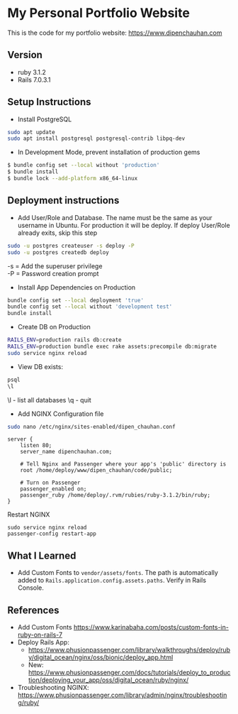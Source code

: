 # My Personal Portfolio Website

This is the code for my portfolio website: https://www.dipenchauhan.com

## Version
- ruby 3.1.2
- Rails 7.0.3.1



## Setup Instructions

- Install PostgreSQL
```sh
sudo apt update
sudo apt install postgresql postgresql-contrib libpq-dev
```

- In Development Mode, prevent installation of production gems
```sh
$ bundle config set --local without 'production'
$ bundle install
$ bundle lock --add-platform x86_64-linux
```

## Deployment instructions

- Add User/Role and Database. The name must be the same as your username in Ubuntu. For production it will be deploy. If deploy User/Role already exits, skip this step
```sh
sudo -u postgres createuser -s deploy -P
sudo -u postgres createdb deploy
```
-s = Add the superuser privilege<br>
-P = Password creation prompt

- Install App Dependencies on Production
```sh
bundle config set --local deployment 'true'
bundle config set --local without 'development test'
bundle install
```

- Create DB on Production
```sh
RAILS_ENV=production rails db:create
RAILS_ENV=production bundle exec rake assets:precompile db:migrate
sudo service nginx reload
```

- View DB exists:
```sh
psql
\l
```
\l - list all databases
\q - quit

- Add NGINX Configuration file
```sh
sudo nano /etc/nginx/sites-enabled/dipen_chauhan.conf
```

```
server {
    listen 80;
    server_name dipenchauhan.com;

    # Tell Nginx and Passenger where your app's 'public' directory is
    root /home/deploy/www/dipen_chauhan/code/public;

    # Turn on Passenger
    passenger_enabled on;
    passenger_ruby /home/deploy/.rvm/rubies/ruby-3.1.2/bin/ruby;
}
```

Restart NGINX
```
sudo service nginx reload
passenger-config restart-app
```

## What I Learned

- Add Custom Fonts to `vendor/assets/fonts`. The path is automatically added to `Rails.application.config.assets.paths`. Verify in Rails Console.


## References

- Add Custom Fonts
https://www.karinabaha.com/posts/custom-fonts-in-ruby-on-rails-7
- Deploy Rails App:
  - https://www.phusionpassenger.com/library/walkthroughs/deploy/ruby/digital_ocean/nginx/oss/bionic/deploy_app.html
  - New: https://www.phusionpassenger.com/docs/tutorials/deploy_to_production/deploying_your_app/oss/digital_ocean/ruby/nginx/
- Troubleshooting NGINX: https://www.phusionpassenger.com/library/admin/nginx/troubleshooting/ruby/
